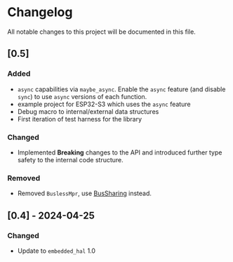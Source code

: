 # Changelog

All notable changes to this project will be documented in this file.

## [0.5]

### Added

- `async` capabilities via `maybe_async`. Enable the `async` feature (and disable `sync`) to use `async` versions of each function.
- example project for ESP32-S3 which uses the `async` feature
- Debug macro to internal/external data structures
- First iteration of test harness for the library

### Changed

- Implemented **Breaking** changes to the API and introduced further type safety to the internal code structure.

### Removed

- Removed `BuslessMpr`, use [BusSharing](https://docs.rs/embedded-hal/latest/embedded_hal/i2c/index.html#bus-sharing) instead.

## [0.4] - 2024-04-25

### Changed

- Update to `embedded_hal` 1.0
